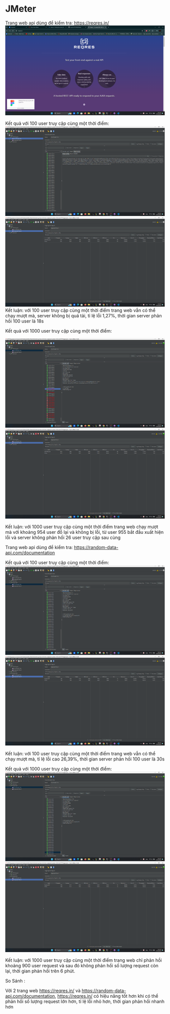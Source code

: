 # JMeter

Trang web api dùng để kiểm tra: https://reqres.in/
![alt text](image.png)

Kết quả với 100 user truy cập cùng một thời điểm:
![alt text](image-1.png)
![alt text](image-2.png)
Kết luận: với 100 user truy cập cùng một thời điểm trang web vẫn có thể chạy mượt mà, server không bị quá tải, tỉ lệ lỗi 1,27%, thời gian server phản hồi  100 user là 18s

Kết quả với 1000 user truy cập cùng một thời điểm:

![alt text](image-3.png)
![alt text](image-4.png)

Kết luận: với 1000 user truy cập cùng một thời điểm trang web chạy mượt mà với khoảng 954 user đổ lại và không bị lỗi, từ user 955 bắt đầu xuất hiện lỗi và server không phản hồi 26 user truy cập sau cùng

Trang web api dùng để kiểm tra: https://random-data-api.com/documentation

Kết quả với 100 user truy cập cùng một thời điểm:
![alt text](image-5.png)
![alt text](image-6.png)

Kết luận: với 100 user truy cập cùng một thời điểm trang web vẫn có thể chạy mượt mà, tỉ lệ lỗi cao 26,39%, thời gian server phản hồi 100 user là 30s

Kết quả với 1000 user truy cập cùng một thời điểm:
![alt text](image-7.png)
![alt text](image-8.png)

Kết luận: với 1000 user truy cập cùng một thời điểm trang web chỉ phản hồi khoảng 900 user request và sau đó không phản hồi số lượng request còn lại, thời gian phản hồi trên 6 phút.

So Sánh :

Với 2 trang web https://reqres.in/ và https://random-data-api.com/documentation, https://reqres.in/ có hiệu năng tốt hơn khi có thể phản hồi số lượng request lớn hơn, tỉ lệ lỗi nhỏ hơn, thời gian phản hồi nhanh hơn  